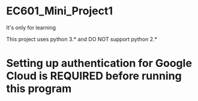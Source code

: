 # EC601_Mini_Project1

It's only for learning

This project uses python 3.* and DO NOT support python 2.*

# Setting up authentication for Google Cloud is REQUIRED before running this program
